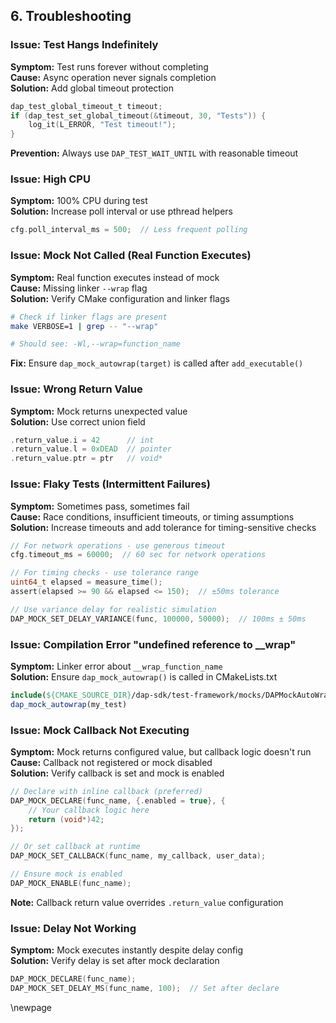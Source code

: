 ## 6. Troubleshooting

### Issue: Test Hangs Indefinitely
**Symptom:** Test runs forever without completing  
**Cause:** Async operation never signals completion  
**Solution:** Add global timeout protection
```c
dap_test_global_timeout_t timeout;
if (dap_test_set_global_timeout(&timeout, 30, "Tests")) {
    log_it(L_ERROR, "Test timeout!");
}
```
**Prevention:** Always use `DAP_TEST_WAIT_UNTIL` with reasonable timeout

### Issue: High CPU
**Symptom:** 100% CPU during test  
**Solution:** Increase poll interval or use pthread helpers
```c
cfg.poll_interval_ms = 500;  // Less frequent polling
```

### Issue: Mock Not Called (Real Function Executes)
**Symptom:** Real function executes instead of mock  
**Cause:** Missing linker `--wrap` flag  
**Solution:** Verify CMake configuration and linker flags
```bash
# Check if linker flags are present
make VERBOSE=1 | grep -- "--wrap"

# Should see: -Wl,--wrap=function_name
```
**Fix:** Ensure `dap_mock_autowrap(target)` is called after `add_executable()`

### Issue: Wrong Return Value
**Symptom:** Mock returns unexpected value  
**Solution:** Use correct union field
```c
.return_value.i = 42      // int
.return_value.l = 0xDEAD  // pointer
.return_value.ptr = ptr   // void*
```

### Issue: Flaky Tests (Intermittent Failures)
**Symptom:** Sometimes pass, sometimes fail  
**Cause:** Race conditions, insufficient timeouts, or timing assumptions  
**Solution:** Increase timeouts and add tolerance for timing-sensitive checks
```c
// For network operations - use generous timeout
cfg.timeout_ms = 60000;  // 60 sec for network operations

// For timing checks - use tolerance range
uint64_t elapsed = measure_time();
assert(elapsed >= 90 && elapsed <= 150);  // ±50ms tolerance

// Use variance delay for realistic simulation
DAP_MOCK_SET_DELAY_VARIANCE(func, 100000, 50000);  // 100ms ± 50ms
```

### Issue: Compilation Error "undefined reference to __wrap"
**Symptom:** Linker error about `__wrap_function_name`  
**Solution:** Ensure `dap_mock_autowrap()` is called in CMakeLists.txt
```cmake
include(${CMAKE_SOURCE_DIR}/dap-sdk/test-framework/mocks/DAPMockAutoWrap.cmake)
dap_mock_autowrap(my_test)
```

### Issue: Mock Callback Not Executing
**Symptom:** Mock returns configured value, but callback logic doesn't run  
**Cause:** Callback not registered or mock disabled  
**Solution:** Verify callback is set and mock is enabled
```c
// Declare with inline callback (preferred)
DAP_MOCK_DECLARE(func_name, {.enabled = true}, {
    // Your callback logic here
    return (void*)42;
});

// Or set callback at runtime
DAP_MOCK_SET_CALLBACK(func_name, my_callback, user_data);

// Ensure mock is enabled
DAP_MOCK_ENABLE(func_name);
```
**Note:** Callback return value overrides `.return_value` configuration

### Issue: Delay Not Working
**Symptom:** Mock executes instantly despite delay config  
**Solution:** Verify delay is set after mock declaration
```c
DAP_MOCK_DECLARE(func_name);
DAP_MOCK_SET_DELAY_MS(func_name, 100);  // Set after declare
```

\newpage
